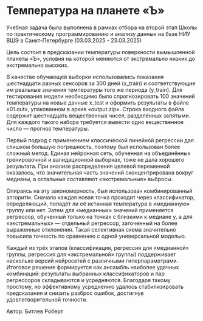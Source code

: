 # Температура на планете «Ъ»

Учебная задача была выполнена в рамках отбора на второй этап Школы по практическому программированию и анализу данных на базе НИУ ВШЭ в Санкт-Петербурге (03.03.2025 - 23.03.2025)

Цель состоит в предсказании температуры поверхности вымышленной планеты «Ъ», условия на которой меняются от экстремально низких до экстремально высоких.

В качестве обучающей выборки использовались показания шестнадцати разных сенсоров за 300 дней (x_train) и соответствующие им реальные значения температуры того же периода (y_train). Для тестирования модели необходимо было спрогнозировать 100 значений температуры на новые данные x_test и оформить результаты в файле «01.out», упакованном в архив «output.zip». Строка входного файла содержит шестнадцать вещественных чисел, разделённых запятыми. Для каждого такого набора требуется вывести одно вещественное число — прогноз температуры.

Первый подход с применением классической линейной регрессии дал слишком большую погрешность, поэтому был использован более сложный метод. Единая нейронная сеть, обученная на объединённых тренировочной и валидационной выборках, тоже не дала хорошего результата. При анализе распределения целевой переменной оказалось, что значительная часть значений сконцентрирована вокруг медианы, а остальные составляют «экстремальные» выбросы.

Опираясь на эту закономерность, был использован комбинированный алгоритм. Сначала каждая новая точка проходит через классификатор, определяющий, попадёт ли её истинная температура в «медианную» группу или нет. Затем для «медианных» значений применяется регрессор, обученный только на точках с близкими к медиане y, а для «экстремальных» — отдельный регрессор, заточенный на более выраженные отклонения. Такая селективная схема значительно повысила точность по сравнению с одной универсальной моделью.

Каждый из трёх этапов (классификация, регрессия для «медианной» группы, регрессия для «экстремальной» группы) поддерживает несколько версий нейросетей с различными гиперпараметрами. Итоговое решение формируется как ансамбль наиболее удачных комбинаций: результаты выбранных классификаторов и пар регрессоров складываются и усредняются. Благодаря такому простому, но эффективному усреднению удалось стабилизировать предсказания и снизить разброс ошибок, достигнув удовлетворительной точности.

Автор: Битлев Роберт